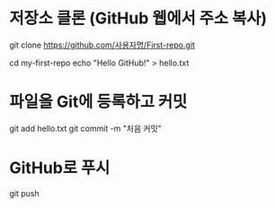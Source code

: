 # 저장소 클론 (GitHub 웹에서 주소 복사)
git clone https://github.com/사용자명/First-repo.git

cd my-first-repo
echo "Hello GitHub!" > hello.txt

# 파일을 Git에 등록하고 커밋
git add hello.txt
git commit -m "처음 커밋"

# GitHub로 푸시
git push
